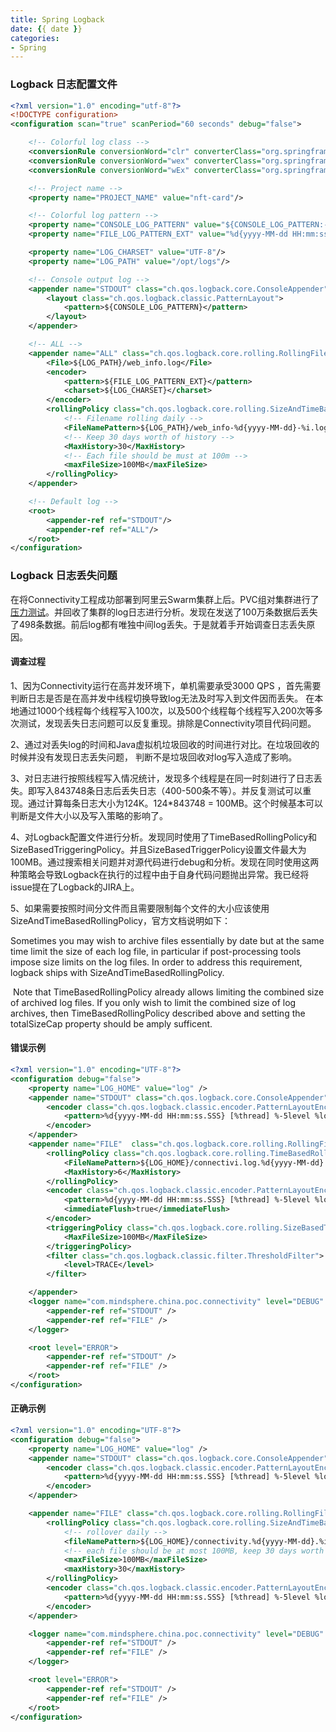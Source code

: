 ```yaml
---
title: Spring Logback
date: {{ date }}
categories:
- Spring
---
```


### Logback 日志配置文件

```xml
<?xml version="1.0" encoding="utf-8"?>
<!DOCTYPE configuration>
<configuration scan="true" scanPeriod="60 seconds" debug="false">

    <!-- Colorful log class -->
    <conversionRule conversionWord="clr" converterClass="org.springframework.boot.logging.logback.ColorConverter"/>
    <conversionRule conversionWord="wex" converterClass="org.springframework.boot.logging.logback.WhitespaceThrowableProxyConverter"/>
    <conversionRule conversionWord="wEx" converterClass="org.springframework.boot.logging.logback.ExtendedWhitespaceThrowableProxyConverter"/>

    <!-- Project name -->
    <property name="PROJECT_NAME" value="nft-card"/>

    <!-- Colorful log pattern -->
    <property name="CONSOLE_LOG_PATTERN" value="${CONSOLE_LOG_PATTERN:-%clr(%d{yyyy-MM-dd HH:mm:ss.SSS}){faint} %clr(${LOG_LEVEL_PATTERN:-%5p}) %clr(${PID:- }){magenta} %clr(---){faint} [%X{trace_id}] %clr([%15.15t]){faint} %clr(%-40.40logger{39}){cyan} %clr(:){faint} %m%n${LOG_EXCEPTION_CONVERSION_WORD:-%wEx}}"/>
    <property name="FILE_LOG_PATTERN_EXT" value="%d{yyyy-MM-dd HH:mm:ss.SSS}[${PROJECT_NAME}][%level][%X{trace_id}][%thread] %logger{50} - %msg%n"/>

    <property name="LOG_CHARSET" value="UTF-8"/>
    <property name="LOG_PATH" value="/opt/logs"/>

    <!-- Console output log -->
    <appender name="STDOUT" class="ch.qos.logback.core.ConsoleAppender">
        <layout class="ch.qos.logback.classic.PatternLayout">
            <pattern>${CONSOLE_LOG_PATTERN}</pattern>
        </layout>
    </appender>

    <!-- ALL -->
    <appender name="ALL" class="ch.qos.logback.core.rolling.RollingFileAppender">
        <File>${LOG_PATH}/web_info.log</File>
        <encoder>
            <pattern>${FILE_LOG_PATTERN_EXT}</pattern>
            <charset>${LOG_CHARSET}</charset>
        </encoder>
        <rollingPolicy class="ch.qos.logback.core.rolling.SizeAndTimeBasedRollingPolicy">
            <!-- Filename rolling daily -->
            <FileNamePattern>${LOG_PATH}/web_info-%d{yyyy-MM-dd}-%i.log</FileNamePattern>
            <!-- Keep 30 days worth of history -->
            <MaxHistory>30</MaxHistory>
            <!-- Each file should be must at 100m -->
            <maxFileSize>100MB</maxFileSize>
        </rollingPolicy>
    </appender>

    <!-- Default log -->
    <root>
        <appender-ref ref="STDOUT"/>
        <appender-ref ref="ALL"/>
    </root>
</configuration>
```

### Logback 日志丢失问题

在将Connectivity工程成功部署到阿里云Swarm集群上后。PVC组对集群进行了[压力测试](https://so.csdn.net/so/search?q=压力测试&spm=1001.2101.3001.7020)。并回收了集群的log日志进行分析。发现在发送了100万条数据后丢失了498条数据。前后log都有唯独中间log丢失。于是就着手开始调查日志丢失原因。

#### 调查过程

1、因为Connectivity运行在高并发环境下，单机需要承受3000 QPS ，首先需要判断日志是否是在高并发中线程切换导致log无法及时写入到文件因而丢失。
在本地通过1000个线程每个线程写入100次，以及500个线程每个线程写入200次等多次测试，发现丢失日志问题可以反复重现。排除是Connectivity项目代码问题。

2、通过对丢失log的时间和Java虚拟机垃圾回收的时间进行对比。在垃圾回收的时候并没有发现日志丢失问题， 判断不是垃圾回收对log写入造成了影响。

3、对日志进行按照线程写入情况统计，发现多个线程是在同一时刻进行了日志丢失。即写入843748条日志后丢失日志（400-500条不等）。并反复测试可以重现。通过计算每条日志大小为124K。124*843748 = 100MB。这个时候基本可以判断是文件大小以及写入策略的影响了。

4、对Logback配置文件进行分析。发现同时使用了TimeBasedRollingPolicy和SizeBasedTriggeringPolicy。并且SizeBasedTriggerPolicy设置文件最大为100MB。通过搜索相关问题并对源代码进行debug和分析。发现在同时使用这两种策略会导致Logback在执行的过程中由于自身代码问题抛出异常。我已经将issue提在了Logback的JIRA上。

5、如果需要按照时间分文件而且需要限制每个文件的大小应该使用SizeAndTimeBasedRollingPolicy，官方文档说明如下：

   Sometimes you may wish to archive files essentially by date but at the same time limit the size of each log file, in particular if post-processing tools impose size limits on the log files. In order to address this requirement, logback ships with SizeAndTimeBasedRollingPolicy.

​    Note that TimeBasedRollingPolicy already allows limiting the combined size of archived log files. If you only wish to limit the combined size of log archives, then TimeBasedRollingPolicy described above and setting the totalSizeCap property should be amply sufficent.

#### 错误示例

```xml
<?xml version="1.0" encoding="UTF-8"?>
<configuration debug="false">
    <property name="LOG_HOME" value="log" />
    <appender name="STDOUT" class="ch.qos.logback.core.ConsoleAppender">
        <encoder class="ch.qos.logback.classic.encoder.PatternLayoutEncoder">
            <pattern>%d{yyyy-MM-dd HH:mm:ss.SSS} [%thread] %-5level %logger{50} - %msg%n</pattern>
        </encoder>
    </appender>
    <appender name="FILE"  class="ch.qos.logback.core.rolling.RollingFileAppender">
        <rollingPolicy class="ch.qos.logback.core.rolling.TimeBasedRollingPolicy">
            <FileNamePattern>${LOG_HOME}/connectivi.log.%d{yyyy-MM-dd}.log</FileNamePattern>
            <MaxHistory>6</MaxHistory>
        </rollingPolicy>
        <encoder class="ch.qos.logback.classic.encoder.PatternLayoutEncoder">
            <pattern>%d{yyyy-MM-dd HH:mm:ss.SSS} [%thread] %-5level %logger{50} - %msg%n</pattern>
            <immediateFlush>true</immediateFlush>
        </encoder>
        <triggeringPolicy class="ch.qos.logback.core.rolling.SizeBasedTriggeringPolicy">
            <MaxFileSize>100MB</MaxFileSize>
        </triggeringPolicy>
        <filter class="ch.qos.logback.classic.filter.ThresholdFilter">
            <level>TRACE</level>
        </filter>

    </appender>
    <logger name="com.mindsphere.china.poc.connectivity" level="DEBUG" additivity="false">
        <appender-ref ref="STDOUT" />
        <appender-ref ref="FILE" />
    </logger>

    <root level="ERROR">
        <appender-ref ref="STDOUT" />
        <appender-ref ref="FILE" />
    </root>
</configuration>
```

#### 正确示例

```xml
<?xml version="1.0" encoding="UTF-8"?>
<configuration debug="false">
    <property name="LOG_HOME" value="log" />
    <appender name="STDOUT" class="ch.qos.logback.core.ConsoleAppender">
        <encoder class="ch.qos.logback.classic.encoder.PatternLayoutEncoder">
            <pattern>%d{yyyy-MM-dd HH:mm:ss.SSS} [%thread] %-5level %logger{50} - %msg%n</pattern>
        </encoder>
    </appender>

    <appender name="FILE" class="ch.qos.logback.core.rolling.RollingFileAppender">
        <rollingPolicy class="ch.qos.logback.core.rolling.SizeAndTimeBasedRollingPolicy">
            <!-- rollover daily -->
            <fileNamePattern>${LOG_HOME}/connectivity.%d{yyyy-MM-dd}.%i.log</fileNamePattern>
            <!-- each file should be at most 100MB, keep 30 days worth of history, but at most 20GB -->
            <maxFileSize>100MB</maxFileSize>
            <maxHistory>30</maxHistory>
        </rollingPolicy>
        <encoder class="ch.qos.logback.classic.encoder.PatternLayoutEncoder">
            <pattern>%d{yyyy-MM-dd HH:mm:ss.SSS} [%thread] %-5level %logger{50} - %msg%n</pattern>
        </encoder>
    </appender>

    <logger name="com.mindsphere.china.poc.connectivity" level="DEBUG" additivity="false">
        <appender-ref ref="STDOUT" />
        <appender-ref ref="FILE" />
    </logger>

    <root level="ERROR">
        <appender-ref ref="STDOUT" />
        <appender-ref ref="FILE" />
    </root>
</configuration>
```

